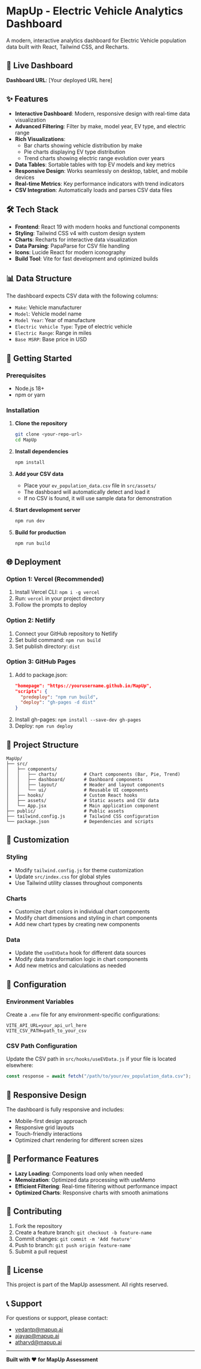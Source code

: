 # MapUp - Electric Vehicle Analytics Dashboard

A modern, interactive analytics dashboard for Electric Vehicle population data built with React, Tailwind CSS, and Recharts.

## 🚀 Live Dashboard

**Dashboard URL**: [Your deployed URL here]

## ✨ Features

- **Interactive Dashboard**: Modern, responsive design with real-time data visualization
- **Advanced Filtering**: Filter by make, model year, EV type, and electric range
- **Rich Visualizations**:
  - Bar charts showing vehicle distribution by make
  - Pie charts displaying EV type distribution
  - Trend charts showing electric range evolution over years
- **Data Tables**: Sortable tables with top EV models and key metrics
- **Responsive Design**: Works seamlessly on desktop, tablet, and mobile devices
- **Real-time Metrics**: Key performance indicators with trend indicators
- **CSV Integration**: Automatically loads and parses CSV data files

## 🛠️ Tech Stack

- **Frontend**: React 19 with modern hooks and functional components
- **Styling**: Tailwind CSS v4 with custom design system
- **Charts**: Recharts for interactive data visualization
- **Data Parsing**: PapaParse for CSV file handling
- **Icons**: Lucide React for modern iconography
- **Build Tool**: Vite for fast development and optimized builds

## 📊 Data Structure

The dashboard expects CSV data with the following columns:

- `Make`: Vehicle manufacturer
- `Model`: Vehicle model name
- `Model Year`: Year of manufacture
- `Electric Vehicle Type`: Type of electric vehicle
- `Electric Range`: Range in miles
- `Base MSRP`: Base price in USD

## 🚀 Getting Started

### Prerequisites

- Node.js 18+
- npm or yarn

### Installation

1. **Clone the repository**

   ```bash
   git clone <your-repo-url>
   cd MapUp
   ```

2. **Install dependencies**

   ```bash
   npm install
   ```

3. **Add your CSV data**

   - Place your `ev_population_data.csv` file in `src/assets/`
   - The dashboard will automatically detect and load it
   - If no CSV is found, it will use sample data for demonstration

4. **Start development server**

   ```bash
   npm run dev
   ```

5. **Build for production**
   ```bash
   npm run build
   ```

## 🌐 Deployment

### Option 1: Vercel (Recommended)

1. Install Vercel CLI: `npm i -g vercel`
2. Run: `vercel` in your project directory
3. Follow the prompts to deploy

### Option 2: Netlify

1. Connect your GitHub repository to Netlify
2. Set build command: `npm run build`
3. Set publish directory: `dist`

### Option 3: GitHub Pages

1. Add to package.json:
   ```json
   "homepage": "https://yourusername.github.io/MapUp",
   "scripts": {
     "predeploy": "npm run build",
     "deploy": "gh-pages -d dist"
   }
   ```
2. Install gh-pages: `npm install --save-dev gh-pages`
3. Deploy: `npm run deploy`

## 📁 Project Structure

```
MapUp/
├── src/
│   ├── components/
│   │   ├── charts/          # Chart components (Bar, Pie, Trend)
│   │   ├── dashboard/       # Dashboard components
│   │   ├── layout/          # Header and layout components
│   │   └── ui/              # Reusable UI components
│   ├── hooks/               # Custom React hooks
│   ├── assets/              # Static assets and CSV data
│   └── App.jsx              # Main application component
├── public/                  # Public assets
├── tailwind.config.js       # Tailwind CSS configuration
└── package.json             # Dependencies and scripts
```

## 🎨 Customization

### Styling

- Modify `tailwind.config.js` for theme customization
- Update `src/index.css` for global styles
- Use Tailwind utility classes throughout components

### Charts

- Customize chart colors in individual chart components
- Modify chart dimensions and styling in chart components
- Add new chart types by creating new components

### Data

- Update the `useEVData` hook for different data sources
- Modify data transformation logic in chart components
- Add new metrics and calculations as needed

## 🔧 Configuration

### Environment Variables

Create a `.env` file for any environment-specific configurations:

```env
VITE_API_URL=your_api_url_here
VITE_CSV_PATH=path_to_your_csv
```

### CSV Path Configuration

Update the CSV path in `src/hooks/useEVData.js` if your file is located elsewhere:

```javascript
const response = await fetch("/path/to/your/ev_population_data.csv");
```

## 📱 Responsive Design

The dashboard is fully responsive and includes:

- Mobile-first design approach
- Responsive grid layouts
- Touch-friendly interactions
- Optimized chart rendering for different screen sizes

## 🚀 Performance Features

- **Lazy Loading**: Components load only when needed
- **Memoization**: Optimized data processing with useMemo
- **Efficient Filtering**: Real-time filtering without performance impact
- **Optimized Charts**: Responsive charts with smooth animations

## 🤝 Contributing

1. Fork the repository
2. Create a feature branch: `git checkout -b feature-name`
3. Commit changes: `git commit -m 'Add feature'`
4. Push to branch: `git push origin feature-name`
5. Submit a pull request

## 📄 License

This project is part of the MapUp assessment. All rights reserved.

## 📞 Support

For questions or support, please contact:

- vedantp@mapup.ai
- ajayap@mapup.ai
- atharvd@mapup.ai

---

**Built with ❤️ for MapUp Assessment**
